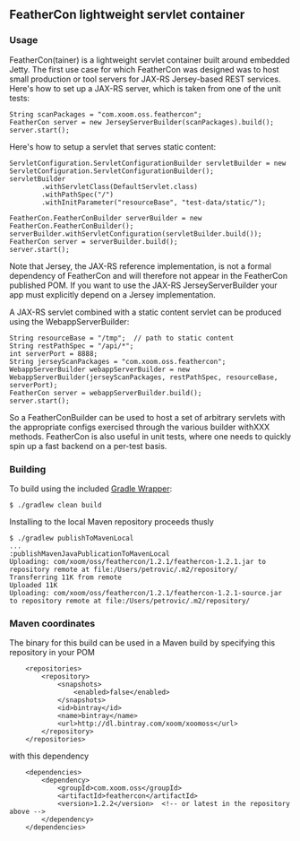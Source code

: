 FeatherCon lightweight servlet container
----------------------------------------

### Usage

FeatherCon(tainer) is a lightweight servlet container built around embedded Jetty.  The first use case for which FeatherCon
was designed was to host small production or tool servers for JAX-RS Jersey-based REST services.  Here's how to set
up a JAX-RS server, which is taken from one of the unit tests:

    String scanPackages = "com.xoom.oss.feathercon";
    FeatherCon server = new JerseyServerBuilder(scanPackages).build();
    server.start();

Here's how to setup a servlet that serves static content:

    ServletConfiguration.ServletConfigurationBuilder servletBuilder = new ServletConfiguration.ServletConfigurationBuilder();
    servletBuilder
            .withServletClass(DefaultServlet.class)
            .withPathSpec("/")
            .withInitParameter("resourceBase", "test-data/static/");

    FeatherCon.FeatherConBuilder serverBuilder = new FeatherCon.FeatherConBuilder();
    serverBuilder.withServletConfiguration(servletBuilder.build());
    FeatherCon server = serverBuilder.build();
    server.start();

Note that Jersey, the JAX-RS reference implementation, is not a formal dependency of FeatherCon and will therefore not appear
in the FeatherCon published POM.  If you want to use the JAX-RS JerseyServerBuilder your app must explicitly depend on
a Jersey implementation.

A JAX-RS servlet combined with a static content servlet can be produced using the WebappServerBuilder:

    String resourceBase = "/tmp";  // path to static content
    String restPathSpec = "/api/*";
    int serverPort = 8888;
    String jerseyScanPackages = "com.xoom.oss.feathercon";
    WebappServerBuilder webappServerBuilder = new WebappServerBuilder(jerseyScanPackages, restPathSpec, resourceBase, serverPort);
    FeatherCon server = webappServerBuilder.build();
    server.start();

So a FeatherConBuilder can be used to host a set of arbitrary servlets with the appropriate configs exercised
through the various builder withXXX methods. FeatherCon is also useful in unit tests, where one needs to quickly spin
up a fast backend on a per-test basis.

### Building

To build using the included [Gradle Wrapper](http://www.gradle.org/docs/current/userguide/gradle_wrapper.html):

    $ ./gradlew clean build

Installing to the local Maven repository proceeds thusly

    $ ./gradlew publishToMavenLocal
    ...
    :publishMavenJavaPublicationToMavenLocal
    Uploading: com/xoom/oss/feathercon/1.2.1/feathercon-1.2.1.jar to repository remote at file:/Users/petrovic/.m2/repository/
    Transferring 11K from remote
    Uploaded 11K
    Uploading: com/xoom/oss/feathercon/1.2.1/feathercon-1.2.1-source.jar to repository remote at file:/Users/petrovic/.m2/repository/

### Maven coordinates

The binary for this build can be used in a Maven build by specifying this repository in your POM

        <repositories>
            <repository>
                <snapshots>
                    <enabled>false</enabled>
                </snapshots>
                <id>bintray</id>
                <name>bintray</name>
                <url>http://dl.bintray.com/xoom/xoomoss</url>
            </repository>
        </repositories>

with this dependency

        <dependencies>
            <dependency>
                <groupId>com.xoom.oss</groupId>
                <artifactId>feathercon</artifactId>
                <version>1.2.2</version>  <!-- or latest in the repository above -->
            </dependency>
        </dependencies>